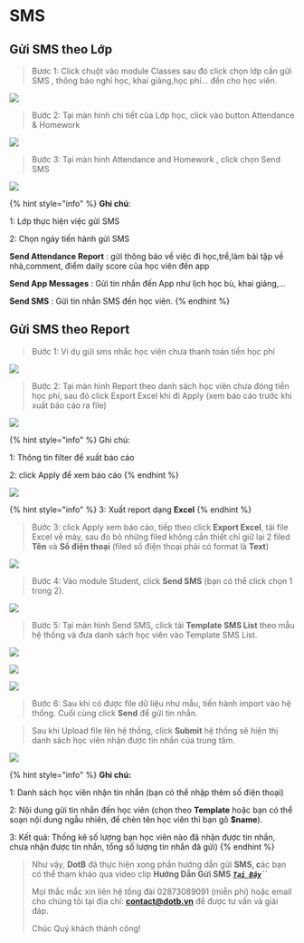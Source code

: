 # SMS

## Gửi SMS theo Lớp

> Bươc 1: Click chuột vào module Classes sau đó click chọn lớp cần gửi SMS , thông báo nghỉ học, khai giảng,học phí… đến cho học viên.

![](../.gitbook/assets/sms_lop1.png)

> Bước 2: Tại màn hình chi tiết của Lớp học, click vào button Attendance & Homework

![](../.gitbook/assets/sms_lop2.png)

> Bước 3: Tại màn hình Attendance and Homework , click chọn Send SMS

![](../.gitbook/assets/sms_lop3.png)

{% hint style="info" %}
**Ghi chú**:

1: Lớp thực hiện việc gửi SMS

2: Chọn ngày tiến hành gửi SMS

**Send Attendance Report** : gửi thông báo về việc đi học,trể,làm bài tập về nhà,comment, điểm daily score của học viên đến app

**Send App Messages** : Gửi tin nhắn đến App như lịch học bù, khai giảng,… 

**Send SMS** : Gửi tin nhắn SMS đến học viên.
{% endhint %}



## Gửi SMS theo Report

> Bước 1: Ví dụ gửi sms nhắc học viên chưa thanh toán tiền học phí

![](../.gitbook/assets/sms_report1.png)

> Bước 2: Tại màn hình Report theo danh sách học viên chưa đóng tiền học phí, sau đó click Export Excel khi đi Apply \(xem báo cáo trước khi xuất báo cáo ra file\)

![](../.gitbook/assets/sms_report2.png)

{% hint style="info" %}
Ghi chú:

1: Thông tin filter để xuất báo cáo

2: click Apply để xem báo cáo 
{% endhint %}

![](../.gitbook/assets/sms_report3.png)

{% hint style="info" %}
3: Xuất report dạng **Excel**
{% endhint %}

> Bước 3: click Apply xem báo cáo, tiếp theo click **Export Excel**, tải file Excel về máy, sau đó bỏ những filed không cần thiết chỉ giữ lại 2 filed **Tên** và **Số điện thoại** \(filed số điện thoại phải có format là **Text**\)

![](../.gitbook/assets/sms_report4.png)

> Bước 4:  Vào module Student, click **Send SMS** \(bạn có thể click chọn 1 trong 2\).

![](../.gitbook/assets/sms_report5.png)

> Bước 5:  Tại màn hình Send SMS, click tải **Template SMS List** theo mẫu hệ thống và đưa danh sách học viên vào Template SMS List.

![](../.gitbook/assets/sms_report6.png)

![](../.gitbook/assets/sms_report7.png)

![](../.gitbook/assets/sms_report8.png)

> Bước 6:  Sau khi có được file dữ liệu như mẫu, tiến hành import vào hệ thống. Cuối cùng click **Send** để gửi tin nhắn.

> Sau khi Upload file lên hệ thống, click **Submit** hệ thống sẽ hiện thị danh sách học viên nhận được tin nhắn của trung tâm.

![](../.gitbook/assets/sms_repport9.png)

{% hint style="info" %}
**Ghi chú:**

1: Danh sách học viên nhận tin nhắn \(bạn có thể nhập thêm số điện thoại\)

2: Nội dung gửi tin nhắn đến học viên \(chọn theo **Template** hoặc bạn có thể soạn nội dung ngẫu nhiên, để chèn tên học viên thì bạn gõ **$name**\). 

3: Kết quả: Thống kê số lượng bạn học viên nào đã nhận được tin nhắn, chưa nhận được tin nhắn, tổng số lượng tin nhắn đã gửi\)
{% endhint %}

> Như vậy, **DotB** đã thực hiện xong phần hướng dẫn gửi **SMS, c**ác bạn có thể tham khảo qua video clip **Hướng Dẫn Gửi SMS** [_**`Tại Đây`**_](https://www.youtube.com/watch?v=op1QYwRAQpI)_**\`\`**_
>
> Mọi thắc mắc xin liên hệ tổng đài 02873089091 \(miễn phí\) hoặc email cho chúng tôi tại địa chỉ: **contact@dotb.vn** để được tư vấn và giải đáp.
>
> Chúc Quý khách thành công!



